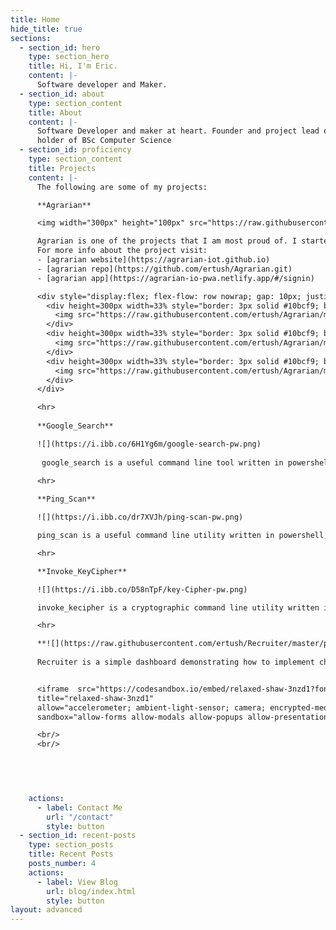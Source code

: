 ```yaml
---
title: Home
hide_title: true
sections:
  - section_id: hero
    type: section_hero
    title: Hi, I'm Eric.
    content: |-
      Software developer and Maker.
  - section_id: about
    type: section_content
    title: About
    content: |-
      Software Developer and maker at heart. Founder and project lead of [Agrarian](https://agrarian-iot.github.io). Full stack developer with an interest in IoT  and 
      holder of BSc Computer Science 
  - section_id: proficiency
    type: section_content
    title: Projects
    content: |-
      The following are some of my projects:

      **Agrarian**

      <img width="300px" height="100px" src="https://raw.githubusercontent.com/ertush/Agrarian/master/screenshots/Agrarian-Logo-1.png" alt="agrarian-logo" />

      Agrarian is one of the projects that I am most proud of. I started it back in school, and since then it has grown in leaps and bounds. 
      For more info about the project visit:
      - [agrarian website](https://agrarian-iot.github.io)
      - [agrarian repo](https://github.com/ertush/Agrarian.git)
      - [agrarian app](https://agrarian-io-pwa.netlify.app/#/signin) 

      <div style="display:flex; flex-flow: row nowrap; gap: 10px; justify-content: center align-items: center">
        <div height=300px width=33% style="border: 3px solid #10bcf9; border-radius: 20px; overflow: hidden">
          <img src="https://raw.githubusercontent.com/ertush/Agrarian/master/screenshots/mobile-sc1.png" alt="mobile-sc1"/>
        </div>
        <div height=300px width=33% style="border: 3px solid #10bcf9; border-radius: 20px; overflow: hidden">
          <img src="https://raw.githubusercontent.com/ertush/Agrarian/master/screenshots/mobile-sc4.png" alt="mobile-sc4"/>
        </div>
        <div height=300px width=33% style="border: 3px solid #10bcf9; border-radius: 20px; overflow: hidden">
          <img src="https://raw.githubusercontent.com/ertush/Agrarian/master/screenshots/mobile-sc5.png" alt="mobile-sc5"/>
        </div>
      </div>

      <hr>
      
      **Google_Search**

      ![](https://i.ibb.co/6H1Yg6m/google-search-pw.png)
      
       google_search is a useful command line tool written in powershell. It can be run on any platform using docker. It is allows you to launch a google search from powershell or bash or any unix based terminal. You can get it from [powershell gallery](https://https://www.powershellgallery.com/packages/google_search/1.1.2)
      
      <hr>

      **Ping_Scan**

      ![](https://i.ibb.co/dr7XVJh/ping-scan-pw.png)

      ping_scan is a useful command line utility written in powershell, that allows you to scan a range of hosts in a LAN. It returns the number of alive host in a network as well as their respective Ip addresses. It is network interface specific. Download it from [powershell galery](https://www.powershellgallery.com/packages/ping_scan/0.1.3.6) or get the [docker image](https://hub.docker.com/r/ricodck/ping-addressrange/tags?page=1&ordering=last_updated)

      <hr>

      **Invoke_KeyCipher**

      ![](https://i.ibb.co/D58nTpF/key-Cipher-pw.png)

      invoke_kecipher is a cryptographic command line utility written in powershell and also available as a [docker image](https://hub.docker.com/r/ricodck/invoke-keycipher/tags?page=1&ordering=last_updated). You can also download it from [powershell gallery](https://www.powershellgallery.com/packages/Invoke_KeyCipher/0.1.3.1)

      <hr>

      **![](https://raw.githubusercontent.com/ertush/Recruiter/master/public/favicon.ico) Recruiter**
    
      Recruiter is a simple dashboard demonstrating how to implement charts using chart.js with support for dark and light theme. It uses sass as a css pre-processor.


      <iframe  src="https://codesandbox.io/embed/relaxed-shaw-3nzd1?fontsize=14&hidenavigation=1&theme=dark"style="width:100%; height:500px; border:0; border-radius: 20px; overflow:hidden;"
      title="relaxed-shaw-3nzd1"
      allow="accelerometer; ambient-light-sensor; camera; encrypted-media; geolocation; gyroscope; hid; microphone; midi; payment; usb; vr; xr-spatial-tracking"
      sandbox="allow-forms allow-modals allow-popups allow-presentation allow-same-origin allow-scripts"></iframe>

      <br/>
      <br/>
      

    


    actions:
      - label: Contact Me
        url: "/contact"
        style: button
  - section_id: recent-posts
    type: section_posts
    title: Recent Posts
    posts_number: 4
    actions:
      - label: View Blog
        url: blog/index.html
        style: button
layout: advanced
---
```

